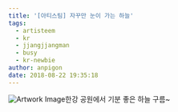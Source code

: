 ```yaml
---
title: '[아티스팀] 자꾸만 눈이 가는 하늘'
tags:
  - artisteem
  - kr
  - jjangjjangman
  - busy
  - kr-newbie
author: anpigon
date: 2018-08-22 19:35:18
---
```


![Artwork Image](http://13.124.16.246:8000/media/PICNIC_20180612_194516541_Ln9Ypce.jpg)한강 공원에서 기분 좋은 하늘 구름~